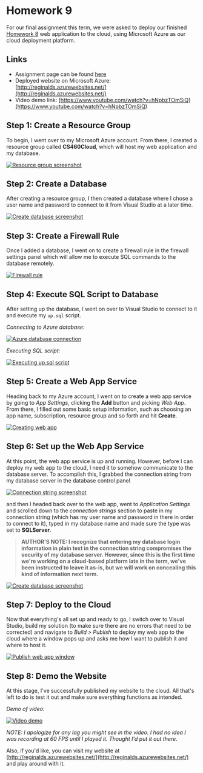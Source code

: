 # Homework 9

For our final assignment this term, we were asked to deploy our finished [Homework 8](https://mlarios1.github.io/mlarios1.github.io/CS460/HW8/) web application to the cloud, using Microsoft Azure as our cloud deployment platform.

## Links

* Assignment page can be found [here](http://www.wou.edu/~morses/classes/cs46x/assignments/HW9_1819.html)
* Deployed website on Microsoft Azure: [http://reginalds.azurewebsites.net/](http://reginalds.azurewebsites.net/)
* Video demo link: [https://www.youtube.com/watch?v=hNpbzTOmSiQ](https://www.youtube.com/watch?v=hNpbzTOmSiQ)

## Step 1: Create a Resource Group

To begin, I went over to my Microsoft Azure account. From there, I created a resource group called **CS460Cloud**, which will host my web application and my database.

[![Resource group screenshot](https://mlarios1.github.io/mlarios1.github.io/CS460/HW9/ResourceGroup.PNG)](https://mlarios1.github.io/mlarios1.github.io/CS460/HW9/ResourceGroup.PNG)

## Step 2: Create a Database

After creating a resource group, I then created a database where I chose a user name and password to connect to it from Visual Studio at a later time.

[![Create database screenshot](https://mlarios1.github.io/mlarios1.github.io/CS460/HW9/CreateDatabase.PNG)](https://mlarios1.github.io/mlarios1.github.io/CS460/HW9/CreateDatabase.PNG)

## Step 3: Create a Firewall Rule

Once I added a database, I went on to create a firewall rule in the firewall settings panel which will allow me to execute SQL commands to the database remotely.

[![Firewall rule](https://mlarios1.github.io/mlarios1.github.io/CS460/HW9/FirewallRule.PNG)](https://mlarios1.github.io/mlarios1.github.io/CS460/HW9/FirewallRule.PNG)

## Step 4: Execute SQL Script to Database

After setting up the database, I went on over to Visual Studio to connect to it and execute my ```up.sql``` script.

_Connecting to Azure database:_

[![Azure database connection](https://mlarios1.github.io/mlarios1.github.io/CS460/HW9/AzureDBConnect.PNG)](https://mlarios1.github.io/mlarios1.github.io/CS460/HW9/AzureDBConnect.PNG)

_Executing SQL script:_

[![Executing up.sql script](https://mlarios1.github.io/mlarios1.github.io/CS460/HW9/UploadScript.PNG)](https://mlarios1.github.io/mlarios1.github.io/CS460/HW9/UploadScript.PNG)

## Step 5: Create a Web App Service

Heading back to my Azure account, I went on to create a web app service by going to _App Settings_, clicking the **Add** button and picking _Web App_. From there, I filled out some basic setup information, such as choosing an app name, subscription, resource group and so forth and hit **Create**.

[![Creating web app](https://mlarios1.github.io/mlarios1.github.io/CS460/HW9/CreateWebApp.PNG)](https://mlarios1.github.io/mlarios1.github.io/CS460/HW9/CreateWebApp.PNG)

## Step 6: Set up the Web App Service

At this point, the web app service is up and running. However, before I can deploy my web app to the cloud, I need it to somehow communicate to the database server. To accomplish this, I grabbed the connection string from my database server in the database control panel

[![Connection string screenshot](https://mlarios1.github.io/mlarios1.github.io/CS460/HW9/ConnectionString.PNG)](https://mlarios1.github.io/mlarios1.github.io/CS460/HW9/ConnectionString.PNG)

and then I headed back over to the web app, went to _Application Settings_ and scrolled down to the _connection strings_ section to paste in my connection string (which has my user name and password in there in order to connect to it), typed in my database name and made sure the type was set to **SQLServer**.

> **AUTHOR'S NOTE: I recognize that entering my database login information in plain text in the connection string compromises the security of my database server. However, since this is the first time we're working on a cloud-based platform late in the term, we've been instructed to leave it as-is, but we will work on concealing this kind of information next term.**

[![Create database screenshot](https://mlarios1.github.io/mlarios1.github.io/CS460/HW9/WebAppCS.PNG)](https://mlarios1.github.io/mlarios1.github.io/CS460/HW9/WebAppCS.PNG)

## Step 7: Deploy to the Cloud

Now that everything's all set up and ready to go, I switch over to Visual Studio, build my solution (to make sure there are no errors that need to be corrected) and navigate to _Build > Publish_ to deploy my web app to the cloud where a window pops up and asks me how I want to publish it and where to host it.

[![Publish web app window](https://mlarios1.github.io/mlarios1.github.io/CS460/HW9/PublishWindow.PNG)](https://mlarios1.github.io/mlarios1.github.io/CS460/HW9/PublishWindow.PNG)

## Step 8: Demo the Website

At this stage, I've successfully published my website to the cloud. All that's left to do is test it out and make sure everything functions as intended.

_Demo of video:_

[![Video demo](https://mlarios1.github.io/mlarios1.github.io/CS460/HW8/Website.PNG)](https://www.youtube.com/watch?v=hNpbzTOmSiQ)

_NOTE: I apologize for any lag you might see in the video. I had no idea I was recording at 60 FPS until I played it. Thought I'd put it out there._

Also, if you'd like, you can visit my website at [http://reginalds.azurewebsites.net/](http://reginalds.azurewebsites.net/) and play around with it.
